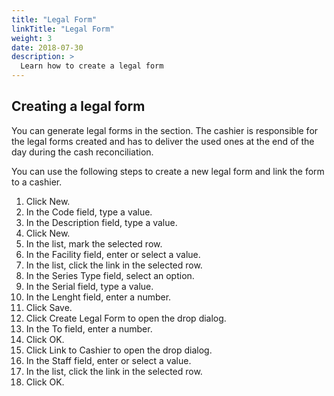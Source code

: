 ```yaml
---
title: "Legal Form"
linkTitle: "Legal Form"
weight: 3
date: 2018-07-30
description: >
  Learn how to create a legal form
---
```


## **Creating a legal form**

You can generate legal forms in the section. The cashier is responsible for the legal forms created and has to deliver the used ones at the end of the day during the cash reconciliation.

You can use the following steps to create a new legal form and link the form to a cashier.

1.	Click New.
2.	In the Code field, type a value.
3.	In the Description field, type a value.
6.	Click New.
7.	In the list, mark the selected row.
8.	In the Facility field, enter or select a value.
9.	In the list, click the link in the selected row.
10.	In the Series Type field, select an option.
11.	In the Serial field, type a value.
12.	In the Lenght field, enter a number.
13.	Click Save.
14.	Click Create Legal Form to open the drop dialog.
15.	In the To field, enter a number.
16.	Click OK.
17.	Click Link to Cashier to open the drop dialog.
18.	In the Staff field, enter or select a value.
19.	In the list, click the link in the selected row.
20.	Click OK.
